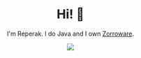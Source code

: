 <div align="center">
  <h1>Hi! 🦊</h1>

  I'm Reperak. I do Java and I own <a href=https://github.com/zorroware>Zorroware</a>.

  <p>
  	<img src="https://github-readme-stats.vercel.app/api?username=ReperakPro&show_icons=true&theme=dark"></img>
  </p>
</div>
